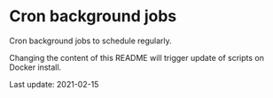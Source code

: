 # Cron background jobs

Cron background jobs to schedule regularly.

Changing the content of this README will trigger update of scripts on Docker install.

Last update: 2021-02-15
